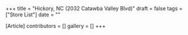 +++
title = "Hickory, NC (2032 Catawba Valley Blvd)"
draft = false
tags = ["Store List"]
date = ""

[Article]
contributors = []
gallery = []
+++